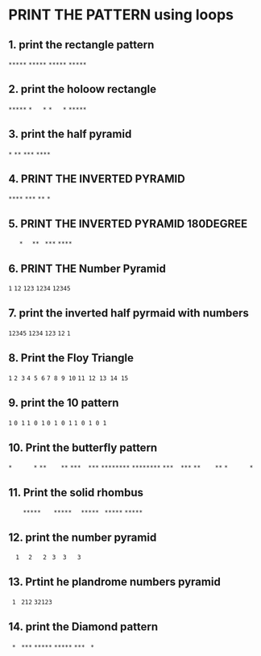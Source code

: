 # PRINT THE PATTERN using loops

## 1. print the rectangle pattern
`*****`
`*****`
`*****`
`*****`

## 2. print the holoow rectangle
`*****`
`*   *`
`*   *`
`*****`

## 3. print the half pyramid 
`*`
`**`
`***`
`****`

## 4. PRINT THE INVERTED PYRAMID
`****`
`***`
`**`
`*`

## 5. PRINT THE INVERTED PYRAMID 180DEGREE
`   *`
`  **`
` ***`
`****`

## 6. PRINT THE Number Pyramid
`1`
`12`
`123`
`1234`
`12345`

## 7. print the inverted half pyrmaid with numbers
`12345`
`1234`
`123`
`12`
`1`

## 8. Print the Floy Triangle
`1`
`2 3`
`4 5 6`
`7 8 9 10`
`11 12 13 14 15`

## 9. print the 10 pattern
`1`
`0 1`
`1 0 1`
`0 1 0 1`
`1 0 1 0 1`

## 10. Print the butterfly pattern 
`*      *`
`**    **`
`***  ***`
`********`
`********`
`***  ***`
`**    **`
`*      *`

## 11. Print the solid rhombus
`    *****`
`   *****`
`  *****`
` *****`
`*****`

## 12. print the number pyramid
`   1   `
` 2   2  `
`3  3   3 `

## 13. Prtint he plandrome numbers pyramid
`  1  `
` 212 `
`32123`

## 14. print the Diamond pattern
`  *  `
` *** `
`*****`
`*****`
` *** `
`  *  `



